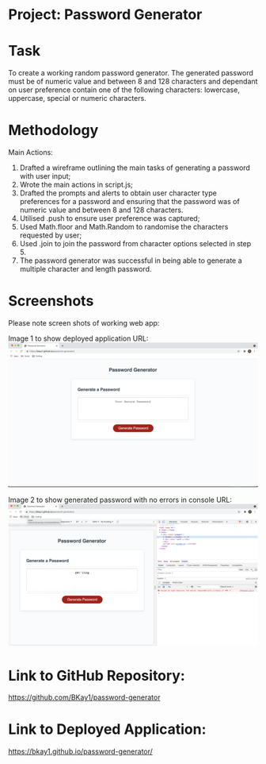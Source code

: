 # Project: Password Generator

# Task

To create a working random password generator. The generated password must be of numeric value and between 8 and 128 characters and dependant on user preference contain one of the following characters: lowercase, uppercase, special or numeric characters.

# Methodology

Main Actions:

1.  Drafted a wireframe outlining the main tasks of generating a password with user input;
2.  Wrote the main actions in script.js;
3.  Drafted the prompts and alerts to obtain user character type preferences for a password and ensuring that the password was of numeric value and between 8 and 128 characters.
4.  Utilised .push to ensure user preference was captured;
5.  Used Math.floor and Math.Random to randomise the characters requested by user;
6.  Used .join to join the password from character options selected in step 5.
7.  The password generator was successful in being able to generate a multiple character and length password.

# Screenshots

Please note screen shots of working web app:

Image 1 to show deployed application URL: ![hwimage1](./assets/../pic-of-deployed-application.png)

Image 2 to show generated password with no errors in console URL: ![hwimage1](./assets/images/../../pic-showing-generated-password-with-no-console-errors.png)

# Link to GitHub Repository:

https://github.com/BKay1/password-generator

# Link to Deployed Application:

https://bkay1.github.io/password-generator/
